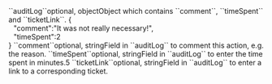 <tr><td>``auditLog``</td><td>optional, object</td><td>Object which contains ``comment``, ``timeSpent`` and ``ticketLink``.</td>
<td>{
  <div style="padding-left:10px;">"comment":"It was not really necessary!",</div>
  <div style="padding-left:10px;">"timeSpent":2</div>
  }</td>
<td></td></tr>
<tr><td style="padding-left:20px;">``comment``</td><td>optional, string</td><td>Field in ``auditLog`` to comment this action, e.g. the reason.</td><td></td><td></td></tr>
<tr><td style="padding-left:20px;">``timeSpent``</td><td>optional, string</td><td>Field in ``auditLog`` to enter the time spent in minutes.</td><td>5</td><td></td></tr>
<tr><td style="padding-left:20px;">``ticketLink``</td><td>optional, string</td><td>Field in ``auditLog`` to enter a link to a corresponding ticket.</td><td></td><td></td></tr>
